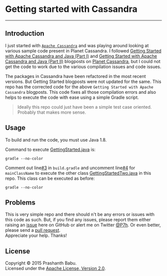 # Getting started with Cassandra

----------

## Introduction
I just started with [`Apache Cassandra`](https://cassandra.apache.org) and was playing around looking at various sample code present in Planet Cassandra.
I followed [Getting Started with Apache Cassandra and Java (Part I)](http://planetcassandra.org/getting-started-with-apache-cassandra-and-java/) and [Getting Started with Apache Cassandra and Java (Part II)](http://www.planetcassandra.org/getting-started-with-apache-cassandra-and-java-part-2/) blogposts on [Planet Cassandra](http://www.planetcassandra.org), but I could not get the code to work due to the various compilation issues and code issues.

The packages in Cassandra have been refactored in the most recent versions. But Getting Started blogposts were not updated for the same. This repo has the corrected code for the above `Getting Started with Apache Cassandra` blogposts. This code fixes all those compilation errors and also helps to execute the code with ease using a simple Gradle script.

> Ideally this repo could just have been a simple test case oriented. Probably that makes more sense.

## Usage
To build and run the code, you must use Java 1.8.<br>

Command to execute [GettingStarted.java](src/main/java/org/p7h/cassandra/gettingstarted/GettingStarted.java) is:

    gradle --no-color

Comment out line[#3](build.gradle#L3) in `build.gradle` and uncomment line[#4](build.gradle#L4) for `mainClassName` to execute the other class [GettingStartedTwo.java](src/main/java/org/p7h/cassandra/gettingstarted/GettingStartedTwo.java) in this repo. This class can be executed as before:

    gradle --no-color

## Problems
This is very simple repo and there should n't be any errors or issues with this code as such. But, if you find any issues, please report them either raising an [issue](https://github.com/P7h/CassandraGettingStarted/issues) here on GitHub or alert me on Twitter [@P7h](http://twitter.com/P7h). Or even better, please send a [pull request](https://github.com/P7h/CassandraGettingStarted/pulls).<br>
Appreciate your help. Thanks!

## License
Copyright &copy; 2015 Prashanth Babu.<br>
Licensed under the [Apache License, Version 2.0](http://www.apache.org/licenses/LICENSE-2.0).
